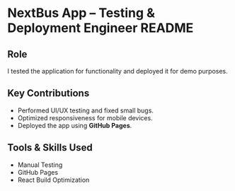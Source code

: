 # NextBus App – Testing & Deployment Engineer README

## Role
I tested the application for functionality and deployed it for demo purposes.

## Key Contributions
- Performed UI/UX testing and fixed small bugs.
- Optimized responsiveness for mobile devices.
- Deployed the app using **GitHub Pages**.

## Tools & Skills Used
- Manual Testing
- GitHub Pages
- React Build Optimization
